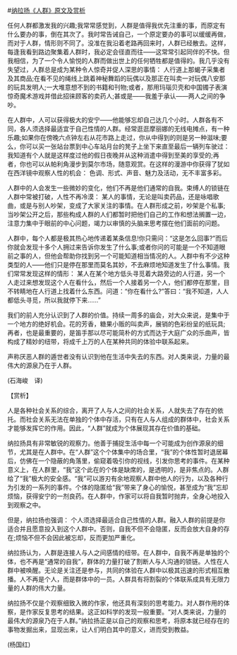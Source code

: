 #[纳拉扬《人群》原文及赏析](https://www.vrrw.net/wx/12508.html)

任何人群都激发我的兴趣;我常常感觉到，人群是值得我优先注重的事，而原定有什么要办的事，倒在其次了。我时常告诫自己，一个原定要办的事可以缓缓再做，而对于人群，情形则不同了。没准在我沿着老路再回来时，人群已经散去。这样，每逢我看到路边聚集着人群时，我必定会径直而往——这常常引起同伴的不快。但我相信，为了一个令人愉悦的人群而做出世上的任何牺牲都是值得的。我几乎没有失望过，人群总是成为某种令人惊奇并促人深思的事情： 人行道上那蝎子采集者及其商品;在看不见的绳线上跳着神秘舞蹈的玩偶以及那正在叫卖一对玩偶八安那的玩具发明人;一大堆意想不到的书籍和刊物;或者，那用玛瑙贝壳和中国镯子表演惊奇魔术游戏并借此招徕顾客的卖药人;甚或是——我羞于承认——两人之间的争吵。

在人群中，人可以获得极大的安宁——他能够忘却自己达几个小时。人群各有不同，各人须选择最适宜于自己性情的人群。经常逛逛摩丽娜的无线电摊点，有一种乐趣;如果你在傍晚六点钟左右从花市路上走过，你从中得到的则是另一种滋味;要么，你可以买一张站台票到中心车站月台的凳子上坐下来直至最后一辆列车驶过： 我知道有个人就是这样度过他的假日夜晚并从这种消遣中得到至美的享受的;再者，你也可以从帕利角漫步到莫尔市场，随意观赏。在这样的漫游中你获得了犹如在西洋镜中观察人性的机会： 色调、形式、声音、魅力及活动，无不丰富多彩。

人群中的人会发生一些微妙的变化，他们不再是他们通常的自我。束缚人的锁链在人群中常被打破，人性不再冷漠： 某人的事情，无论是叫卖药品，还是咏唱歌曲，或是与别人吵架，变成了大家关注的事情。在人群形成之前，吵架是个私事;当吵架公开之后，那些构成人群的人们都暂时把他们自己的工作和想法搁置一边，注意力集中于眼前的中心问题，竭力以审慎的头脑来思考摆在他们面前的问题。



人群中，每个人都是极其热心地传递着某条信息!你只需问：“这是怎么回事?”而后你就会发现十多个人拥过来告诉你发生了什么事;或者你问的可能是一个不知道眼前之事的人，但他会帮助你找到另一个可能知道相当情况的人。人群中有不少这种类型的人——他们只是停在那里而莫名其妙，不去麻烦地知道发生了什么事情。我们常常发现这样的情形： 某人在某个地方低头寻觅着大路旁边的人行道，另一个人走过来想发现这个人在看什么，然后一个人接着另一个人，他们都停在那里，目不转睛地在人行道上找着什么东西。问道：“你在看什么?”答曰：“我不知道，人人都低头寻觅，所以我就停下来……”

我们的前人充分认识到了人群的价值。持续一周多的庙会，对大众来说，是集中于一个地方的绝好机会。花的芳香，糖果小贩的叫卖声，展销的色彩纷呈的纸玩具;再者，也是最重要的，是笛手那以尽可能简朴的方式而达于大庭广众的乐曲声，皆构成了精妙的纽带，将成千上万的人在某种共同的体验中联系起来。

声称厌恶人群的遁世者没有认识到他在生活中失去的东西。对人类来说，力量的最伟大的源泉乃在于人群。

(石海峻　译)

【赏析】

人是各种社会关系的综合，离开了人与人之间的社会关系，人就失去了存在的依托。而社会关系无法在单独的个体中存活，只有在人与人组成的群体中，社会关系才能够发挥它的作用。因此，“人群”就成为个体展现其存在价值的基础。

纳拉扬具有非常敏锐的观察力。他善于捕捉生活中每一个可能成为创作源泉的细节，尤其是在人群中。在“人群”这个个体集中的场合里，“我”的个体性暂时退居幕后，仿佛在一个隐蔽的角落里，偷窥着吸引你的视线，引发你思考的事件。在某种意义上，在人群里，“我”这个此在的个体是缺席的，是透明的，是非焦点的。人群给了“我”极大的安全感。“我”可以游刃有余地观察人群中他人的行为，以及各种行为引发的一系列的事件。个体的隐匿给“我”带来了身心的愉悦，甚至成为“我”忘却烦恼，获得安宁的一剂良药。在人群中，作家可以将自我暂时抛弃，全身心地投入到观察之中。

但是，纳拉扬也强调： 个人须选择最适合自己性情的人群。融入人群的前提是你适合并且愿意投入到这个人群中。否则，自我不但不会隐匿，反而会放大自身的存在;烦恼不但不会因此被忘却，反而更加严重化。

纳拉扬认为，人群是连接人与人之间感情的纽带。在人群中，自我不再是单独的个体，也不再是“通常的自我”，群体的力量打破了割断人与人沟通的锁链。人性在人群中被唤醒。无论是关注还是参与，共同的体验在人群中以极其迅速的形式相互散播。人不再是个人，而是群体中的一员。人群具有将割裂的个体联系成具有无限力量的人群的伟大力量。

纳拉扬不仅是个观察细致入微的作家，他还具有深刻的思考能力。对人群作用的体察，是作家反复思考的结果。这正如科学的发现一般重要。“对人类来说，力量的最伟大的源泉乃在于人群。”纳拉扬正是以自己的观察和思考，将原本就已经存在的事物发掘出来，显现出来，让人们明白其中的意义，进而受到教益。

(杨国红)


